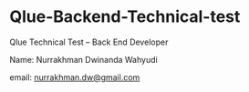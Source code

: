 # Qlue-Backend-Technical-test
Qlue Technical Test – Back End Developer

Name: Nurrakhman Dwinanda Wahyudi

email: nurrakhman.dw@gmail.com
